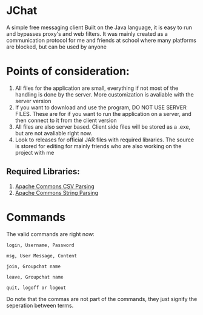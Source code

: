 # JChat
A simple free messaging client
Built on the Java language, it is easy to run and bypasses proxy's and web filters. It was mainly created as a communication protocol for me and friends at school where many platforms are blocked, but can be used by anyone

# Points of consideration:
1. All files for the application are small, everything if not most of the handling is done by the server. More customization is avaliable with the server version
2. If you want to download and use the program, DO NOT USE SERVER FILES. These are for if you want to run the application on a server, and then connect to it from the client version
3. All files are also server based. Client side files will be stored as a .exe, but are not avaliable right now.
4. Look to releases for official JAR files with required libraries. The source is stored for editing for mainly friends who are also working on the project with me

## Required Libraries:
  1. [Apache Commons CSV Parsing](https://commons.apache.org/proper/commons-csv/download_csv.cgi)
  2. [Apache Commons String Parsing](https://commons.apache.org/proper/commons-lang/download_lang.cgi)

# Commands
The valid commands are right now:

`login, Username, Password`

`msg, User Message, Content`

`join, Groupchat name`

`leave, Groupchat name`

`quit, logoff or logout`

Do note that the commas are not part of the commands, they just signify the seperation between terms.

